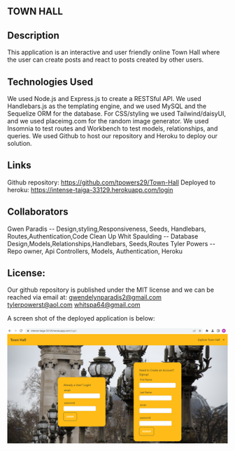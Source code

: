 ## TOWN HALL
## Description
This application is an interactive and user friendly online Town Hall where the user can create posts and react to posts created by other users. 

## Technologies Used
We used Node.js and Express.js to create a RESTSful API. 
We used Handlebars.js as the templating engine, and we used MySQL and the Sequelize ORM for the database.  For CSS/styling we used Tailwind/daisyUI, and we used placeimg.com for the random image generator.
We used Insomnia to test routes and Workbench to test models, relationships, and queries. We used Github to host our repository and Heroku to deploy our solution.

## Links
Github repository:
https://github.com/tpowers29/Town-Hall
Deployed to heroku:
https://intense-taiga-33129.herokuapp.com/login

## Collaborators
Gwen Paradis -- Design,styling,Responsiveness, Seeds, Handlebars,
Routes,Authentication,Code Clean Up
Whit Spaulding -- Database Design,Models,Relationships,Handlebars, Seeds,Routes
Tyler Powers -- Repo owner, Api Controllers, Models, Authentication, Heroku

## License:
Our github repository is published under the MIT license and we can be reached via email at: 
gwendelynparadis2@gmail.com
tylerpowerst@aol.com
whitspa64@gmail.com 

A screen shot of the deployed application is below:

<img src="townhallbackground.png"
     alt="Town Hall landing page with login and back ground metropolitan image"
     style="float: left; margin-right: 10px;" />
